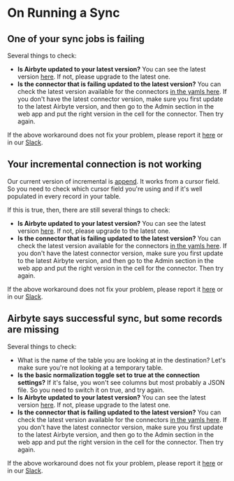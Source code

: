 # On Running a Sync

## One of your sync jobs is failing

Several things to check:

* **Is Airbyte updated to your latest version?** You can see the latest version [here](https://github.com/airbytehq/airbyte/tags). If not, please upgrade to the latest one.
* **Is the connector that is failing updated to the latest version?** You can check the latest version available for the connectors [in the yamls here](https://github.com/airbytehq/airbyte/tree/master/airbyte-config/init/src/main/resources/seed). If you don't have the latest connector version, make sure you first update to the latest Airbyte version, and then go to the Admin section in the web app and put the right version in the cell for the connector. Then try again.

If the above workaround does not fix your problem, please report it [here](https://github.com/airbytehq/airbyte/issues/1462) or in our [Slack](https://slack.airbyte.io).

## Your incremental connection is not working

Our current version of incremental is [append](../understanding-airbyte/connections/incremental-append.md). It works from a cursor field. So you need to check which cursor field you're using and if it's well populated in every record in your table.

If this is true, then, there are still several things to check:

* **Is Airbyte updated to your latest version?** You can see the latest version [here](https://github.com/airbytehq/airbyte/tags). If not, please upgrade to the latest one.
* **Is the connector that is failing updated to the latest version?** You can check the latest version available for the connectors [in the yamls here](https://github.com/airbytehq/airbyte/tree/master/airbyte-config/init/src/main/resources/seed). If you don't have the latest connector version, make sure you first update to the latest Airbyte version, and then go to the Admin section in the web app and put the right version in the cell for the connector. Then try again.

If the above workaround does not fix your problem, please report it [here](https://github.com/airbytehq/airbyte/issues/1462) or in our [Slack](https://slack.airbyte.io).

## Airbyte says successful sync, but some records are missing

Several things to check:

* What is the name of the table you are looking at in the destination? Let's make sure you're not looking at a temporary table.
* **Is the basic normalization toggle set to true at the connection settings?** If it's false, you won't see columns but most probably a JSON file. So you need to switch it on true, and try again.
* **Is Airbyte updated to your latest version?** You can see the latest version [here](https://github.com/airbytehq/airbyte/tags). If not, please upgrade to the latest one.
* **Is the connector that is failing updated to the latest version?** You can check the latest version available for the connectors [in the yamls here](https://github.com/airbytehq/airbyte/tree/master/airbyte-config/init/src/main/resources/seed). If you don't have the latest connector version, make sure you first update to the latest Airbyte version, and then go to the Admin section in the web app and put the right version in the cell for the connector. Then try again.

If the above workaround does not fix your problem, please report it [here](https://github.com/airbytehq/airbyte/issues/1462) or in our [Slack](https://slack.airbyte.io).

